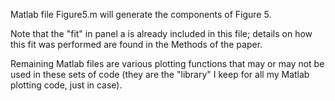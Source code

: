 Matlab file Figure5.m will generate the components of Figure 5. 

Note that the "fit" in panel a is already included in this file; details on how this fit was performed are found in the Methods of the paper.

Remaining Matlab files are various plotting functions that may or may not be used in these sets of code (they are the "library" I keep for all my Matlab plotting code, just in case).

